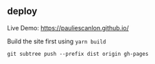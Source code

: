 ## deploy

Live Demo: https://pauliescanlon.github.io/

Build the site first using `yarn build`

`git subtree push --prefix dist origin gh-pages`
